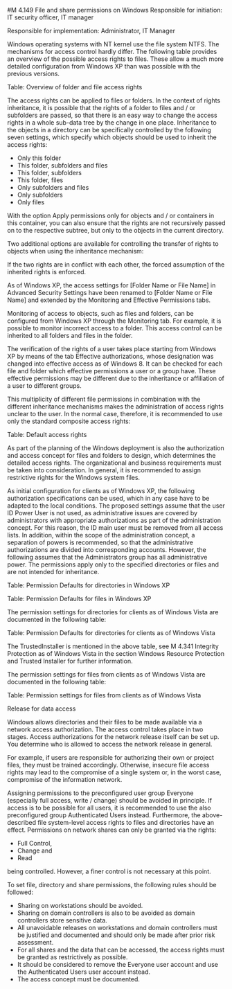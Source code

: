 #M 4.149 File and share permissions on Windows
Responsible for initiation: IT security officer, IT manager

Responsible for implementation: Administrator, IT Manager

Windows operating systems with NT kernel use the file system NTFS. The mechanisms for access control hardly differ. The following table provides an overview of the possible access rights to files. These allow a much more detailed configuration from Windows XP than was possible with the previous versions.

Table: Overview of folder and file access rights

The access rights can be applied to files or folders. In the context of rights inheritance, it is possible that the rights of a folder to files and / or subfolders are passed, so that there is an easy way to change the access rights in a whole sub-data tree by the change in one place. Inheritance to the objects in a directory can be specifically controlled by the following seven settings, which specify which objects should be used to inherit the access rights:

* Only this folder
* This folder, subfolders and files
* This folder, subfolders
* This folder, files
* Only subfolders and files
* Only subfolders
* Only files


With the option Apply permissions only for objects and / or containers in this container, you can also ensure that the rights are not recursively passed on to the respective subtree, but only to the objects in the current directory.

Two additional options are available for controlling the transfer of rights to objects when using the inheritance mechanism:

If the two rights are in conflict with each other, the forced assumption of the inherited rights is enforced.

As of Windows XP, the access settings for [Folder Name or File Name] in Advanced Security Settings have been renamed to [Folder Name or File Name] and extended by the Monitoring and Effective Permissions tabs.

Monitoring of access to objects, such as files and folders, can be configured from Windows XP through the Monitoring tab. For example, it is possible to monitor incorrect access to a folder. This access control can be inherited to all folders and files in the folder.

The verification of the rights of a user takes place starting from Windows XP by means of the tab Effective authorizations, whose designation was changed into effective access as of Windows 8. It can be checked for each file and folder which effective permissions a user or a group have. These effective permissions may be different due to the inheritance or affiliation of a user to different groups.

This multiplicity of different file permissions in combination with the different inheritance mechanisms makes the administration of access rights unclear to the user. In the normal case, therefore, it is recommended to use only the standard composite access rights:

Table: Default access rights

As part of the planning of the Windows deployment is also the authorization and access concept for files and folders to design, which determines the detailed access rights. The organizational and business requirements must be taken into consideration. In general, it is recommended to assign restrictive rights for the Windows system files.

As initial configuration for clients as of Windows XP, the following authorization specifications can be used, which in any case have to be adapted to the local conditions. The proposed settings assume that the user ID Power User is not used, as administrative issues are covered by administrators with appropriate authorizations as part of the administration concept. For this reason, the ID main user must be removed from all access lists. In addition, within the scope of the administration concept, a separation of powers is recommended, so that the administrative authorizations are divided into corresponding accounts. However, the following assumes that the Administrators group has all administrative power. The permissions apply only to the specified directories or files and are not intended for inheritance.

Table: Permission Defaults for directories in Windows XP

Table: Permission Defaults for files in Windows XP

The permission settings for directories for clients as of Windows Vista are documented in the following table:

Table: Permission Defaults for directories for clients as of Windows Vista

The TrustedInstaller is mentioned in the above table, see M 4.341 Integrity Protection as of Windows Vista in the section Windows Resource Protection and Trusted Installer for further information.

The permission settings for files from clients as of Windows Vista are documented in the following table:

Table: Permission settings for files from clients as of Windows Vista

Release for data access

Windows allows directories and their files to be made available via a network access authorization. The access control takes place in two stages. Access authorizations for the network release itself can be set up. You determine who is allowed to access the network release in general.

For example, if users are responsible for authorizing their own or project files, they must be trained accordingly. Otherwise, insecure file access rights may lead to the compromise of a single system or, in the worst case, compromise of the information network.

Assigning permissions to the preconfigured user group Everyone (especially full access, write / change) should be avoided in principle. If access is to be possible for all users, it is recommended to use the also preconfigured group Authenticated Users instead. Furthermore, the above-described file system-level access rights to files and directories have an effect. Permissions on network shares can only be granted via the rights:

* Full Control,
* Change and
* Read


being controlled. However, a finer control is not necessary at this point.

To set file, directory and share permissions, the following rules should be followed:

* Sharing on workstations should be avoided.
* Sharing on domain controllers is also to be avoided as domain controllers store sensitive data.
* All unavoidable releases on workstations and domain controllers must be justified and documented and should only be made after prior risk assessment.
* For all shares and the data that can be accessed, the access rights must be granted as restrictively as possible.
* It should be considered to remove the Everyone user account and use the Authenticated Users user account instead.
* The access concept must be documented.




